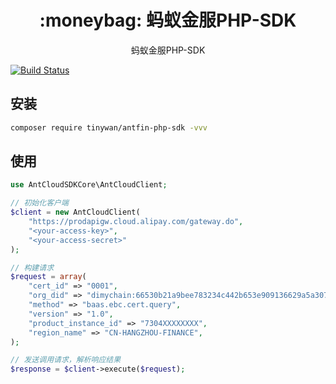 
<h1 align="center">:moneybag: 蚂蚁金服PHP-SDK</h1>

<p align="center">蚂蚁金服PHP-SDK</p>

[![Build Status](https://travis-ci.org/Tinywan/weather.svg?branch=master)](https://travis-ci.org/tinywan/weather)

## 安装

```sh
composer require tinywan/antfin-php-sdk -vvv
```

## 使用

```php
use AntCloudSDKCore\AntCloudClient;

// 初始化客户端
$client = new AntCloudClient(
    "https://prodapigw.cloud.alipay.com/gateway.do",
    "<your-access-key>",
    "<your-access-secret>"
);

// 构建请求
$request = array(
    "cert_id" => "0001",
    "org_did" => "dimychain:66530b21a9bee783234c442b653e909136629a5a3075be7b4d9ae085782e3d36",
    "method" => "baas.ebc.cert.query",
    "version" => "1.0",
    "product_instance_id" => "7304XXXXXXXX",
    "region_name" => "CN-HANGZHOU-FINANCE",
);

// 发送调用请求，解析响应结果
$response = $client->execute($request);
```
